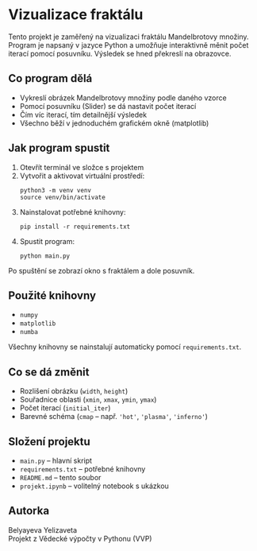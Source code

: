 # Vizualizace fraktálu

Tento projekt je zaměřený na vizualizaci fraktálu Mandelbrotovy množiny.  
Program je napsaný v jazyce Python a umožňuje interaktivně měnit počet iterací pomocí posuvníku. Výsledek se hned překreslí na obrazovce.

## Co program dělá

- Vykreslí obrázek Mandelbrotovy množiny podle daného vzorce  
- Pomocí posuvníku (Slider) se dá nastavit počet iterací  
- Čím víc iterací, tím detailnější výsledek  
- Všechno běží v jednoduchém grafickém okně (matplotlib)

## Jak program spustit

1. Otevřít terminál ve složce s projektem
2. Vytvořit a aktivovat virtuální prostředí:
   ```
   python3 -m venv venv
   source venv/bin/activate
   ```
3. Nainstalovat potřebné knihovny:
   ```
   pip install -r requirements.txt
   ```
4. Spustit program:
   ```
   python main.py
   ```

Po spuštění se zobrazí okno s fraktálem a dole posuvník.

## Použité knihovny

- `numpy`  
- `matplotlib`  
- `numba`

Všechny knihovny se nainstalují automaticky pomocí `requirements.txt`.

## Co se dá změnit

- Rozlišení obrázku (`width`, `height`)  
- Souřadnice oblasti (`xmin`, `xmax`, `ymin`, `ymax`)  
- Počet iterací (`initial_iter`)  
- Barevné schéma (`cmap` – např. `'hot'`, `'plasma'`, `'inferno'`)

## Složení projektu

- `main.py` – hlavní skript  
- `requirements.txt` – potřebné knihovny  
- `README.md` – tento soubor  
- `projekt.ipynb` – volitelný notebook s ukázkou

## Autorka
Belyayeva Yelizaveta   
Projekt z Vědecké výpočty v Pythonu (VVP) 